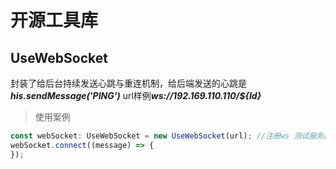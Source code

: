 # 开源工具库

## UseWebSocket

封装了给后台持续发送心跳与重连机制，给后端发送的心跳是 ***his.sendMessage('PING')***
url样例***ws://192.169.110.110/${Id}***
> 使用案例

```ts
const webSocket: UseWebSocket = new UseWebSocket(url); //注册ws 测试服务器
webSocket.connect((message) => {
});
```